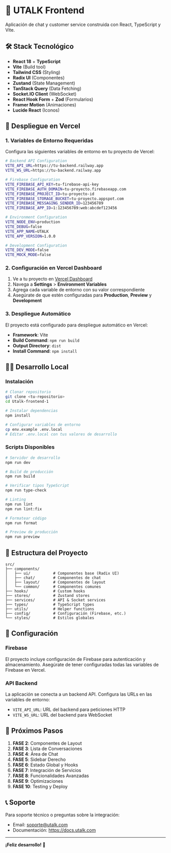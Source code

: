 # 🚀 UTALK Frontend

Aplicación de chat y customer service construida con React, TypeScript y Vite.

## 🛠️ Stack Tecnológico

- **React 18** + **TypeScript**
- **Vite** (Build tool)
- **Tailwind CSS** (Styling)
- **Radix UI** (Componentes)
- **Zustand** (State Management)
- **TanStack Query** (Data Fetching)
- **Socket.IO Client** (WebSocket)
- **React Hook Form** + **Zod** (Formularios)
- **Framer Motion** (Animaciones)
- **Lucide React** (Iconos)

## 🚀 Despliegue en Vercel

### 1. Variables de Entorno Requeridas

Configura las siguientes variables de entorno en tu proyecto de Vercel:

```bash
# Backend API Configuration
VITE_API_URL=https://tu-backend.railway.app
VITE_WS_URL=https://tu-backend.railway.app

# Firebase Configuration
VITE_FIREBASE_API_KEY=tu-firebase-api-key
VITE_FIREBASE_AUTH_DOMAIN=tu-proyecto.firebaseapp.com
VITE_FIREBASE_PROJECT_ID=tu-proyecto-id
VITE_FIREBASE_STORAGE_BUCKET=tu-proyecto.appspot.com
VITE_FIREBASE_MESSAGING_SENDER_ID=123456789
VITE_FIREBASE_APP_ID=1:123456789:web:abcdef123456

# Environment Configuration
VITE_NODE_ENV=production
VITE_DEBUG=false
VITE_APP_NAME=UTALK
VITE_APP_VERSION=1.0.0

# Development Configuration
VITE_DEV_MODE=false
VITE_MOCK_MODE=false
```

### 2. Configuración en Vercel Dashboard

1. Ve a tu proyecto en [Vercel Dashboard](https://vercel.com/dashboard)
2. Navega a **Settings** > **Environment Variables**
3. Agrega cada variable de entorno con su valor correspondiente
4. Asegúrate de que estén configuradas para **Production**, **Preview** y **Development**

### 3. Despliegue Automático

El proyecto está configurado para despliegue automático en Vercel:

- **Framework**: Vite
- **Build Command**: `npm run build`
- **Output Directory**: `dist`
- **Install Command**: `npm install`

## 🏃‍♂️ Desarrollo Local

### Instalación

```bash
# Clonar repositorio
git clone <tu-repositorio>
cd Utalk-frontend-1

# Instalar dependencias
npm install

# Configurar variables de entorno
cp env.example .env.local
# Editar .env.local con tus valores de desarrollo
```

### Scripts Disponibles

```bash
# Servidor de desarrollo
npm run dev

# Build de producción
npm run build

# Verificar tipos TypeScript
npm run type-check

# Linting
npm run lint
npm run lint:fix

# Formatear código
npm run format

# Preview de producción
npm run preview
```

## 📁 Estructura del Proyecto

```
src/
├── components/
│   ├── ui/          # Componentes base (Radix UI)
│   ├── chat/        # Componentes de chat
│   ├── layout/      # Componentes de layout
│   └── common/      # Componentes comunes
├── hooks/           # Custom hooks
├── stores/          # Zustand stores
├── services/        # API & Socket services
├── types/           # TypeScript types
├── utils/           # Helper functions
├── config/          # Configuración (Firebase, etc.)
└── styles/          # Estilos globales
```

## 🔧 Configuración

### Firebase

El proyecto incluye configuración de Firebase para autenticación y almacenamiento. Asegúrate de tener configuradas todas las variables de Firebase en Vercel.

### API Backend

La aplicación se conecta a un backend API. Configura las URLs en las variables de entorno:

- `VITE_API_URL`: URL del backend para peticiones HTTP
- `VITE_WS_URL`: URL del backend para WebSocket

## 🚀 Próximos Pasos

1. **FASE 2**: Componentes de Layout
2. **FASE 3**: Lista de Conversaciones
3. **FASE 4**: Área de Chat
4. **FASE 5**: Sidebar Derecho
5. **FASE 6**: Estado Global y Hooks
6. **FASE 7**: Integración de Servicios
7. **FASE 8**: Funcionalidades Avanzadas
8. **FASE 9**: Optimizaciones
9. **FASE 10**: Testing y Deploy

## 📞 Soporte

Para soporte técnico o preguntas sobre la integración:
- Email: soporte@utalk.com
- Documentación: https://docs.utalk.com

---

**¡Feliz desarrollo! 🚀**

